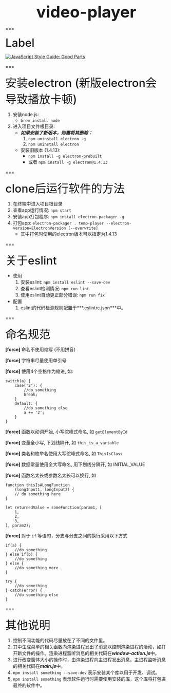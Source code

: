 <div style="font-size: 50px; font-weight: 700; text-align: center;">
    video-player 
</div>

===
</br>

<div style="font-size: 35px; font-weight: 550;">
    Label
</div>

[![JavaScript Style Guide: Good Parts](https://img.shields.io/badge/code%20style-goodparts-brightgreen.svg?style=flat)](https://github.com/dwyl/goodparts "JavaScript The Good Parts")

===
</br>

<div style="font-size: 35px; font-weight: 550;">
    安装electron (新版electron会导致播放卡顿)
</div>

1. 安装node.js:
    * `brew install node`
2. 进入项目文件根目录:
    * ***如果安装了新版本，则需将其删除：***
        1. `npm uninstall electron -g`
        2. `npm uninstall electron`
    * 安装旧版本 (1.4.13):
        * `npm install -g electron-prebuilt`
        * 或者 `npm install -g electron@1.4.13`
    
===
</br>

<div style="font-size: 35px; font-weight: 550;">
    clone后运行软件的方法
</div>

1. 在终端中进入项目根目录
2. 查看app运行情况: `npm start`
3. 安装app打包程序: `npm install electron-packager -g`
4. 打包app: `electron-packager . temp-player --electron-version=ElectronVersion [--overwrite]`
    * 其中打包时使用的electron版本可以指定为1.4.13

===
</br>

<div style="font-size: 35px; font-weight: 550;">
    关于eslint
</div>

* 使用
    1. 安装eslint: `npm install eslint --save-dev`
    2. 查看eslint检测情况: `npm run lint`
    3. 使用eslint自动更正部分错误: `npm run fix`
* 配置
    1. eslint的代码检测规则配置于***.eslintrc.json***中。

===
</br>

<div style="font-size: 35px; font-weight: 550;">
    命名规范
</div>

**[force]** 命名不使用缩写 (不用拼音)

**[force]** 字符串尽量使用单引号

**[force]** 使用4个空格作为缩进, 如:

    switch(a) {
        case('2'): {
            //do something
            break;
        }
        default: {
            //do something else
            a += '2';
        }
    }

**[force]** 函数以动词开始, 小写驼峰式命名, 如 `getElementById`

**[force]** 变量全小写, 下划线隔开, 如 `this_is_a_variable`

**[force]** 类名和枚举名使用大写驼峰式命名, 如 `ThisIsClass`

**[force]** 数据常量使用全大写命名, 用下划线分隔开, 如 INITIAL_VALUE

**[force]** 函数名太长或参数名太长可以换行, 如 

    function thisIsALongFunction
        (longInput1, longInput2) {
        // do something here
    }

    let returnedValue = someFunction(param1, [
        1,
        2,
        3,
    ], param2);

**[force]** 对于 `if` 等语句，分支与分支之间的换行采用以下方式

    if(a) {
        //do something
    } else if(b) {
        //do something
    } else {
        //do something more
    }

    try {
        //do something
    } catch(error) {
        //do something else
    }

===
</br>

<div style="font-size: 35px; font-weight: 550;">
    其他说明
</div>

1. 控制不同功能的代码尽量放在了不同的文件里。
2. 其中生成菜单的相关函数向渲染进程发出了消息以控制渲染进程的活动，如打开新文件的操作。渲染进程监听消息的相关代码在***window-action.js***中。
3. 进行改变窗体大小的操作时，由渲染进程向主进程发出消息。主进程监听消息的相关代码在***main.js***中。
4. `npm install something --save-dev` 表示安装某个库以用于开发、调试。
5. `npm install something` 表示软件运行时需要使用安装的库，这个库将打包进最终的软件中。

